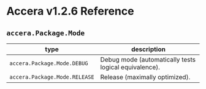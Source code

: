[//]: # (Project: Accera)
[//]: # (Version: v1.2.6)

# Accera v1.2.6 Reference
## `accera.Package.Mode`

type | description
--- | ---
`accera.Package.Mode.DEBUG` | Debug mode (automatically tests logical equivalence).
`accera.Package.Mode.RELEASE` | Release (maximally optimized).


<div style="page-break-after: always;"></div>
